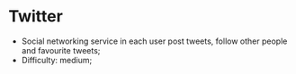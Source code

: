 # Twitter
- Social networking service in each user post tweets, follow other people and favourite tweets;
- Difficulty: medium;

